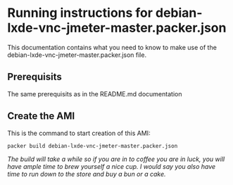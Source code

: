 




# Running instructions for debian-lxde-vnc-jmeter-master.packer.json

This documentation contains what you need to know to make use of the debian-lxde-vnc-jmeter-master.packer.json file.




## Prerequisits

The same prerequisits as in the README.md documentation




## Create the AMI

This is the command to start creation of this AMI:

	packer build debian-lxde-vnc-jmeter-master.packer.json

_The build will take a while so if you are in to coffee you are in luck, you will have ample time to brew yourself a nice cup. I would say you also have time to run down to the store and buy a bun or a cake._